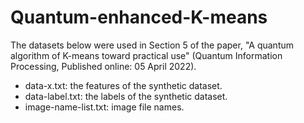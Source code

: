 # Quantum-enhanced-K-means
The datasets below were used in Section 5 of the paper, "A quantum algorithm of K-means toward practical use" (Quantum Information Processing, Published online: 05 April 2022).<br>
- data-x.txt: the features of the synthetic dataset.<br>
- data-label.txt: the labels of the synthetic dataset.<br>
- image-name-list.txt: image file names.<br><br>
